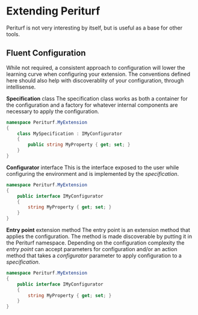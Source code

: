 
# Extending Periturf

Periturf is not very interesting by itself, but is useful as a base for other tools.

## Fluent Configuration

While not required, a consistent approach to configuration will lower the learning curve when configuring your extension. The conventions defined here should also help with discoverablity of your configuration, through intellisense.

**Specification** class
The specification class works as both a container for the configuration and a factory for whatever internal components are necessary to apply the configuration.

```csharp
namespace Periturf.MyExtension
{
    class MySpecification : IMyConfigurator
    {
        public string MyProperty { get; set; }
    }
}
```

**Configurator** interface
This is the interface exposed to the user while configuring the environment and is implemented by the *specification*.

```csharp
namespace Periturf.MyExtension
{
    public interface IMyConfigurator
    {
        string MyProperty { get; set; }
    }
}
```

**Entry point** extension method
The entry point is an extension method that applies the configuration. The method is made discoverable by putting it in the Periturf namespace. Depending on the configuration complexity the *entry point* can accept parameters for configuration and/or an action method that takes a *configurator* parameter to apply configuration to a *specification*.

```csharp
namespace Periturf.MyExtension
{
    public interface IMyConfigurator
    {
        string MyProperty { get; set; }
    }
}
```
